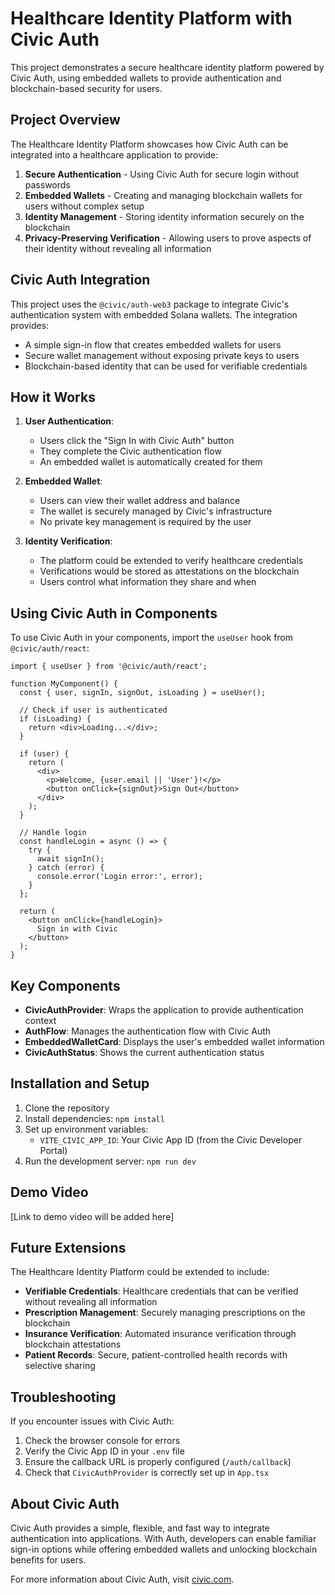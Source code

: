 # Healthcare Identity Platform with Civic Auth

This project demonstrates a secure healthcare identity platform powered by Civic Auth, using embedded wallets to provide authentication and blockchain-based security for users.

## Project Overview

The Healthcare Identity Platform showcases how Civic Auth can be integrated into a healthcare application to provide:

1. **Secure Authentication** - Using Civic Auth for secure login without passwords
2. **Embedded Wallets** - Creating and managing blockchain wallets for users without complex setup
3. **Identity Management** - Storing identity information securely on the blockchain
4. **Privacy-Preserving Verification** - Allowing users to prove aspects of their identity without revealing all information

## Civic Auth Integration

This project uses the `@civic/auth-web3` package to integrate Civic's authentication system with embedded Solana wallets. The integration provides:

- A simple sign-in flow that creates embedded wallets for users
- Secure wallet management without exposing private keys to users
- Blockchain-based identity that can be used for verifiable credentials

## How it Works

1. **User Authentication**: 
   - Users click the "Sign In with Civic Auth" button
   - They complete the Civic authentication flow
   - An embedded wallet is automatically created for them

2. **Embedded Wallet**:
   - Users can view their wallet address and balance
   - The wallet is securely managed by Civic's infrastructure
   - No private key management is required by the user

3. **Identity Verification**:
   - The platform could be extended to verify healthcare credentials
   - Verifications would be stored as attestations on the blockchain
   - Users control what information they share and when

## Using Civic Auth in Components

To use Civic Auth in your components, import the `useUser` hook from `@civic/auth/react`:

```tsx
import { useUser } from '@civic/auth/react';

function MyComponent() {
  const { user, signIn, signOut, isLoading } = useUser();
  
  // Check if user is authenticated
  if (isLoading) {
    return <div>Loading...</div>;
  }
  
  if (user) {
    return (
      <div>
        <p>Welcome, {user.email || 'User'}!</p>
        <button onClick={signOut}>Sign Out</button>
      </div>
    );
  }
  
  // Handle login
  const handleLogin = async () => {
    try {
      await signIn();
    } catch (error) {
      console.error('Login error:', error);
    }
  };
  
  return (
    <button onClick={handleLogin}>
      Sign in with Civic
    </button>
  );
}
```

## Key Components

- **CivicAuthProvider**: Wraps the application to provide authentication context
- **AuthFlow**: Manages the authentication flow with Civic Auth
- **EmbeddedWalletCard**: Displays the user's embedded wallet information
- **CivicAuthStatus**: Shows the current authentication status

## Installation and Setup

1. Clone the repository
2. Install dependencies: `npm install`
3. Set up environment variables:
   - `VITE_CIVIC_APP_ID`: Your Civic App ID (from the Civic Developer Portal)
4. Run the development server: `npm run dev`

## Demo Video

[Link to demo video will be added here]

## Future Extensions

The Healthcare Identity Platform could be extended to include:

- **Verifiable Credentials**: Healthcare credentials that can be verified without revealing all information
- **Prescription Management**: Securely managing prescriptions on the blockchain
- **Insurance Verification**: Automated insurance verification through blockchain attestations
- **Patient Records**: Secure, patient-controlled health records with selective sharing

## Troubleshooting

If you encounter issues with Civic Auth:

1. Check the browser console for errors
2. Verify the Civic App ID in your `.env` file
3. Ensure the callback URL is properly configured (`/auth/callback`)
4. Check that `CivicAuthProvider` is correctly set up in `App.tsx`

## About Civic Auth

Civic Auth provides a simple, flexible, and fast way to integrate authentication into applications. With Auth, developers can enable familiar sign-in options while offering embedded wallets and unlocking blockchain benefits for users.

For more information about Civic Auth, visit [civic.com](https://civic.com).
